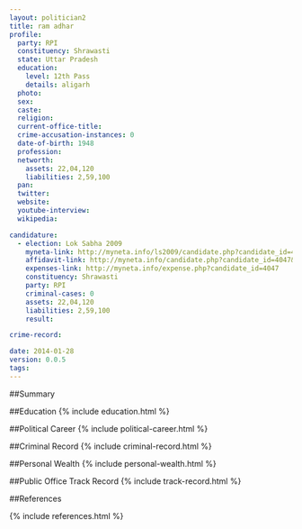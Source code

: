 ```yaml
---
layout: politician2
title: ram adhar
profile: 
  party: RPI
  constituency: Shrawasti
  state: Uttar Pradesh
  education: 
    level: 12th Pass
    details: aligarh
  photo: 
  sex: 
  caste: 
  religion: 
  current-office-title: 
  crime-accusation-instances: 0
  date-of-birth: 1948
  profession: 
  networth: 
    assets: 22,04,120
    liabilities: 2,59,100
  pan: 
  twitter: 
  website: 
  youtube-interview: 
  wikipedia: 

candidature: 
  - election: Lok Sabha 2009
    myneta-link: http://myneta.info/ls2009/candidate.php?candidate_id=4047
    affidavit-link: http://myneta.info/candidate.php?candidate_id=4047&scan=original
    expenses-link: http://myneta.info/expense.php?candidate_id=4047
    constituency: Shrawasti 
    party: RPI
    criminal-cases: 0
    assets: 22,04,120
    liabilities: 2,59,100
    result:  

crime-record: 

date: 2014-01-28
version: 0.0.5
tags: 
---
```

##Summary


##Education
{% include education.html %}


##Political Career
{% include political-career.html %}


##Criminal Record
{% include criminal-record.html %}


##Personal Wealth
{% include personal-wealth.html %}


##Public Office Track Record
{% include track-record.html %}


##References


{% include references.html %}